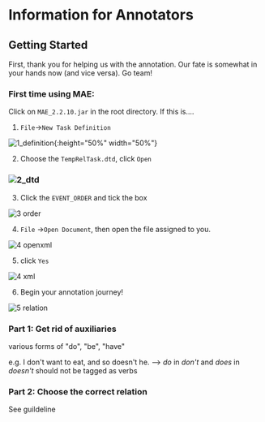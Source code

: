 # Information for Annotators

## Getting Started

First, thank you for helping us with the annotation. Our fate is somewhat in your hands now (and vice versa). Go team!

### First time using MAE:

Click on ```MAE_2.2.10.jar``` in the root directory. If this is....

1. `File`→`New Task Definition`

![1_definition](https://github.com/YonglinWang-Brandeis/cs140-groupB-annotation-files/blob/master/img/1_definition.png){:height="50%" width="50%"}

2. Choose the `TempRelTask.dtd`, click `Open`

### ![2_dtd](https://github.com/YonglinWang-Brandeis/cs140-groupB-annotation-files/blob/master/img/2_dtd.png)

3. Click the `EVENT_ORDER` and tick the box

![3 order](https://github.com/YonglinWang-Brandeis/cs140-groupB-annotation-files/blob/master/img/3_order.png)

4. `File` →`Open Document`, then open the file assigned to you. 

![4 openxml](https://github.com/YonglinWang-Brandeis/cs140-groupB-annotation-files/blob/master/img/4_openxml.png)

5. click `Yes`

![4 xml](https://github.com/YonglinWang-Brandeis/cs140-groupB-annotation-files/blob/master/img/5_xml.png)

6. Begin your annotation journey!

![5 relation](https://github.com/YonglinWang-Brandeis/cs140-groupB-annotation-files/blob/master/img/6_relation.png)

### Part 1: Get rid of auxiliaries

various forms of "do", "be", "have"

e.g. I don't want to eat, and so doesn't he. --> *do* in *don't* and *does* in *doesn't* should not be tagged as verbs

### Part 2: Choose the correct relation

See guildeline


